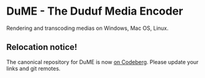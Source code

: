 # DuME - The Duduf Media Encoder
Rendering and transcoding medias on Windows, Mac OS, Linux.

## Relocation notice!

The canonical repository for DuME is now [on
Codeberg](https://codeberg.org/RxLaboratory/DuME). Please update your links
and git remotes.
